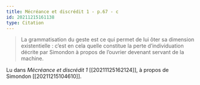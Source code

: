 ```yaml
---
title: Mécréance et discrédit 1 - p.67 - c
id: 20211215161138
type: Citation
---
```


> La grammatisation du geste est ce qui permet de lui ôter sa dimension existentielle : c’est en cela quelle constitue la perte d’individuation décrite par Simondon à propos de l’ouvrier devenant servant de la machine.

Lu dans *Mécréance et discrédit 1* [[20211125162124]], à propos de Simondon [[20211215104610]].
